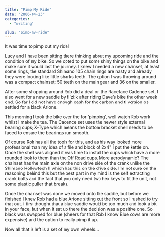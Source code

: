 ```yaml
---
title: "Pimp My Ride"
date: "2006-04-23"
categories:
  - "writing"

slug: "pimp-my-ride"
---
```


It was time to pimp out my ride!

Lucy and I have been sitting there thinking about my upcoming ride and the condition of my bike. So we opted to put some shiny things on the bike and make sure it would last the journey.
I knew I needed a new chainset, at least some rings, the standard Shimano 105 chain rings are nasty and already they were looking like little sharks teeth. The option I was throwing around was a compact chainset; 50 teeth on the main gear and 36 on the smaller.

<!-- ![Photo sharing](/images/133433604.jpg) -->

After some shopping around Rob did a deal on the Raceface Cadence set. I also went for a new saddle by fi'zi:k after riding Dave’s bike the other week end. So far I did not have enough cash for the carbon and ti version os settled for a black Arione.

This morning I took the bike over the for ‘pimping’, well watch Rob work whilst I make the tea.
The Cadence set uses the newer style external bearing cups; X-Type which means the bottom bracket shell needs to be faced to ensure the bearings run smooth.

<!-- ![Photo sharing](/images/133431063.jpg) -->

Of course Rob has all the tools for this, and as his way looked more professional than my idea of a file and block of 2x4" I put the kettle on.
Once the shell was aligned it was time to install the cups which have a more rounded look to them than the Off Road cups. More aerodynamic?
The chainset has the main axle on the non drive side of the crank unlike the Shimano Hollowtech II which has this on the drive side. I’m not sure on the reasoning behind this but the best part in my mind is the self extracting crank bolts and the fact that you only need two hex keys to fit the unit, not some plastic puller that breaks.

<!-- ![Photo sharing](/images/133433333.jpg) -->

Once the chainset was done we moved onto the saddle, but before we finished I knew Rob had a blue Arione sitting out the front so I rushed to try that out. I first thought that a blue saddle would be too much and look a bit in your face, but when it sat up there the decision was a positive one. So black was swapped for blue (cheers for that Rob I know Blue cows are more expensive) and the option to really pimp it up.

Now all that is left is a set of my own wheels…
